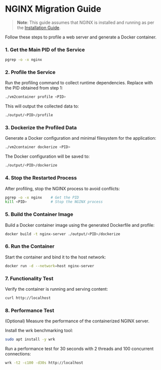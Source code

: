 # NGINX Migration Guide

> **Note**: This guide assumes that NGINX is installed and running as per the [Installation Guide](installation.md).

Follow these steps to profile a web server and generate a Docker container.

### 1. Get the Main PID of the Service

```bash
pgrep -o -x nginx
```

### 2. Profile the Service

Run the profiling command to collect runtime dependencies. Replace <PID> with the PID obtained from step 1:

```bash
./vm2container profile <PID>
```

This will output the collected data to:

```bash
./output/<PID>/profile
```

### 3. Dockerize the Profiled Data

Generate a Docker configuration and minimal filesystem for the application:

```bash
./vm2container dockerize <PID>
```

The Docker configuration will be saved to:

```bash
./output/<PID>/dockerize
```

### 4. Stop the Restarted Process

After profiling, stop the NGINX process to avoid conflicts:

```bash
pgrep -o -x nginx    # Get the PID
kill <PID>           # Stop the NGINX process
```

### 5. Build the Container Image

Build a Docker container image using the generated Dockerfile and profile:

```bash
docker build -t nginx-server ./output/<PID>/dockerize
```

### 6. Run the Container

Start the container and bind it to the host network:

```bash
docker run -d --network=host nginx-server
```

### 7. Functionality Test

Verify the container is running and serving content:

```bash
curl http://localhost
```

### 8. Performance Test

(Optional) Measure the performance of the containerized NGINX server.

Install the wrk benchmarking tool:

```bash
sudo apt install -y wrk
```

Run a performance test for 30 seconds with 2 threads and 100 concurrent connections:

```bash
wrk -t2 -c100 -d30s http://localhost
```
